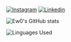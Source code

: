 
#### 

[![Instagram](https://img.shields.io/badge/Instagram-E4405F?style=for-the-badge&logo=instagram&logoColor=white)](https://www.instagram.com/aandre.w0)
[![Linkedin](https://img.shields.io/badge/LinkedIn-0077B5?style=for-the-badge&logo=linkedin&logoColor=white)](https://www.google.com/search?q=eu+tamb%C3%A9m+n%C3%A3o+sei&sxsrf=AJOqlzX8h1GkWdcNdAy0LZFp3jvjN71rgw%3A1675583054515&ei=Tl7fY4mWH5DF5OUPkI-f-Ao&gs_ssp=eJzj4tFP1zcsNjAttCw0TDdg9BJOLVUoScxNOrwyVyHv8OJ8heLUTADGrAxh&oq=eu+tam&gs_lcp=Cgxnd3Mtd2l6LXNlcnAQAxgAMgcILhBDEOoEMgsILhDUAhCxAxCABDIFCC4QgAQyBQgAEIAEMgsILhDUAhCxAxCABDIICC4QgAQQ1AIyBQguEIAEMgUIABCABDIFCAAQgAQyCwguENQCELEDEIAEOgQIIxAnOgQILhBDOgcILhDUAhBDOhEILhCABBCxAxCDARDHARDRAzoLCC4QsQMQxwEQ0QM6CAgAEIAEELEDOgsILhCDARCxAxCABDoLCAAQgAQQsQMQgwE6CwguEIAEELEDENQCOggILhCABBCxAzoHCC4QsQMQQzoECAAQQzoOCC4QgAQQsQMQgwEQ1AI6BggAEBYQHjoICAAQFhAeEAo6CAgAEBYQHhAPSgQIQRgASgQIRhgAUABY8xRgkyRoBHABeACAAY0BiAH-CZIBBDAuMTCYAQCgAQHAAQE&sclient=gws-wiz-serp)

![Ew0's GitHub stats](https://github-readme-stats.vercel.app/api?username=0ew0&show_icons=true)

![Linguages Used](https://github-readme-stats.vercel.app/api/top-langs/?username=0ew0&hide=javascript,html)

